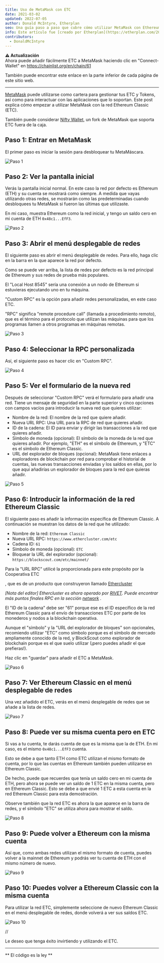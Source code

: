 ```yaml
---
title: Uso de MetaMask con ETC
date: 2021-03-02
updated: 2022-07-05
author: Donald McIntyre, Etherplan
seo: Una guía paso a paso que cubre cómo utilizar MetaMask con Ethereum Classic para enviar ETC e interactuar con aplicaciones descentralizadas.
info: Este artículo fue [creado por Etherplan](https://etherplan.com/2021/03/02/how-to-connect-metamask-to-ethereum-classic/15512/). Para más tutoriales de Ethereum Classic, teoría y conceptos de criptodivisas, por favor, consulte [etherplan.com](https://etherplan.com).
contributors:
  - DonaldMcIntyre
---
```


**⚠️ Actualización**  
Ahora puede añadir fácilmente ETC a MetaMask haciendo clic en "Connect-Wallet" en https://chainlist.org/en/chain/61

También puede encontrar este enlace en la parte inferior de cada página de este sitio web.

---

[MetaMask](https://metamask.io) puede utilizarse como cartera para gestionar tus ETC y Tokens, así como para interactuar con las aplicaciones que lo soportan. Este post explica cómo empezar a utilizar MetaMask con la red Ethereum Classic (ETC).

También puede considerar [Nifty Wallet](https://chrome.google.com/webstore/detail/nifty-wallet/jbdaocneiiinmjbjlgalhcelgbejmnid?ucbcb=1), un fork de MetaMask que soporta ETC fuera de la caja.

## Paso 1: Entrar en MetaMask

El primer paso es iniciar la sesión para desbloquear tu MetaMáscara.

![Paso 1](./01.png)

## Paso 2: Ver la pantalla inicial

Verás la pantalla inicial normal. En este caso la red por defecto es Ethereum (ETH) y su cuenta se mostrará como siempre. A medida que vayas utilizando otras redes, se mostrarán como las predeterminadas cuando desbloquees tu MetaMask si fueron las últimas que utilizaste.

En mi caso, muestra Ethereum como la red inicial, y tengo un saldo cero en mi cuenta de ETH `0x48c1...EfF3`.

![Paso 2](./02.png)

## Paso 3: Abrir el menú desplegable de redes

El siguiente paso es abrir el menú desplegable de redes. Para ello, haga clic en la barra en la que aparece la red por defecto.

Como se puede ver arriba, la lista de redes por defecto es la red principal de Ethereum y sus redes de prueba más populares.

El "Local Host 8545" sería una conexión a un nodo de Ethereum si estuvieras ejecutando uno en tu máquina.

"Custom RPC" es la opción para añadir redes personalizadas, en este caso ETC.

"RPC" significa "remote procedure call" (llamada a procedimiento remoto), que es el término para el protocolo que utilizan las máquinas para que los programas llamen a otros programas en máquinas remotas.

![Paso 3](./03.png)

## Paso 4: Seleccionar la RPC personalizada

Así, el siguiente paso es hacer clic en "Custom RPC".

![Paso 4](./04.png)

## Paso 5: Ver el formulario de la nueva red

Después de seleccionar "Custom RPC" verá el formulario para añadir una red. Tiene un mensaje de seguridad en la parte superior y cinco opciones con campos vacíos para introducir la nueva red que quieres utilizar:

- Nombre de la red: El nombre de la red que quiere añadir.
- Nueva URL RPC: Una URL para la RPC de red que quieres añadir.
- ID de la cadena: El ID para enviar y dirigir las transacciones a la red que quieres añadir.
- Símbolo de moneda (opcional): El símbolo de la moneda de la red que quieres añadir. Por ejemplo, "ETH" es el símbolo de Ethereum, y "ETC" es el símbolo de Ethereum Classic.
- URL del explorador de bloques (opcional): MetaMask tiene enlaces a exploradores de blockchain por red para comprobar el historial de cuentas, las nuevas transacciones enviadas y los saldos en ellas, por lo que aquí añadirías un explorador de bloques para la red que quieras añadir.

![Paso 5](./05.png)

## Paso 6: Introducir la información de la red Ethereum Classic

El siguiente paso es añadir la información específica de Ethereum Classic. A continuación se muestran los datos de la red que he utilizado:

- Nombre de la red: `Ethereum Classic`
- Nueva URL RPC: `https://www.ethercluster.com/etc`
- Cadena ID: `61`
- Símbolo de moneda (opcional): `ETC`
- Bloquear la URL del explorador (opcional): `https://blockscout.com/etc/mainnet/`

</a>Para la "URL RPC" utilicé la proporcionada para este propósito por la Cooperativa ETC

, que es de un producto que construyeron llamado [Ethercluster](https://ethercluster.com/)</p> 

_[Nota del editor] Ethercluster es ahora operado por [RIVET](https://rivet.cloud/). Puede encontrar más puntos finales RPC en la sección [network](/network/endpoints) ._

El "ID de la cadena" debe ser "61" porque ese es el ID específico de la red Ethereum Classic para el envío de transacciones ETC por parte de los monederos y nodos a la blockchain operativa.

Aunque el "símbolo" y la "URL del explorador de bloques" son opcionales, recomiendo utilizar "ETC" como símbolo porque es el símbolo de mercado ampliamente conocido de la red, y BlockScout como explorador de blockchain porque es el que suelo utilizar (¡pero puedes añadir el que prefieras!).

Haz clic en "guardar" para añadir el ETC a MetaMask.

![Paso 6](./06.png)



## Paso 7: Ver Ethereum Classic en el menú desplegable de redes

Una vez añadido el ETC, verás en el menú desplegable de redes que se añade a la lista de redes.

![Paso 7](./07.png)



## Paso 8: Puede ver su misma cuenta pero en ETC

Si vas a tu cuenta, te darás cuenta de que es la misma que la de ETH. En mi caso, es el mismo `0x48c1...EfF3` cuenta.

Esto se debe a que tanto ETH como ETC utilizan el mismo formato de cuenta, por lo que las cuentas en Ethereum también pueden utilizarse en Ethereum Classic.

De hecho, puede que recuerdes que tenía un saldo cero en mi cuenta de ETH, pero ahora se puede ver un saldo de 1 ETC en la misma cuenta, pero en Ethereum Classic. Esto se debe a que envié 1 ETC a esta cuenta en la red Ethereum Classic para esta demostración.

Observe también que la red ETC es ahora la que aparece en la barra de redes, y el símbolo "ETC" se utiliza ahora para mostrar el saldo.

![Paso 8](./08.png)



## Paso 9: Puede volver a Ethereum con la misma cuenta

Así que, como ambas redes utilizan el mismo formato de cuenta, puedes volver a la mainnet de Ethereum y podrás ver tu cuenta de ETH con el mismo número de nuevo.

![Paso 9](./09.png)



## Paso 10: Puedes volver a Ethereum Classic con la misma cuenta

Para utilizar la red ETC, simplemente seleccione de nuevo Ethereum Classic en el menú desplegable de redes, donde volverá a ver sus saldos ETC.

![Paso 10](./10.png)

//

Le deseo que tenga éxito invirtiendo y utilizando el ETC.



---

** El código es la ley **
